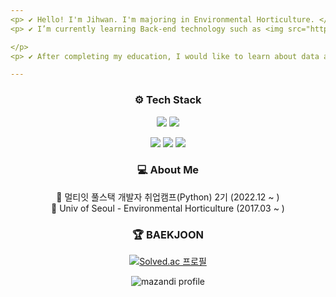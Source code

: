 ```yaml
---
<p> ✔ Hello! I'm Jihwan. I'm majoring in Environmental Horticulture. </p>
<p> ✔ I’m currently learning Back-end technology such as <img src="https://img.shields.io/badge/Django-092E20?style=flat&logo=Django&logoColor=white" style="border-radius:10%;"/>.

</p>
<p> ✔ After completing my education, I would like to learn about data analysis and machine learning. </p>

---
```

<div align="center">
 
<h3>⚙ Tech Stack </h3>
<p>
<img src="https://img.shields.io/badge/Python-3776AB?style=flat&logo=Python&logoColor=white" style="border-radius:10%;"/>
<img src="https://img.shields.io/badge/MySQL-4479A1?style=flat&logo=MySQL&logoColor=white" style="border-radius:10%;"/>
</p>
 
 <p>
 <img src="https://img.shields.io/badge/HTML-E34F26?style=flat&logo=HTML5&logoColor=white"/>
<img src="https://img.shields.io/badge/CSS-1572B6?style=flat&logo=CSS3&logoColor=white"/>
<img src="https://img.shields.io/badge/JavaScript-F7DF1E?style=flat&logo=javaScript&logoColor=white"/>
</p>
  
<h3>💻 About Me </h3>
<p> 
📌 멀티잇 풀스택 개발자 취업캠프(Python) 2기 (2022.12 ~ )<br/>
📌 Univ of Seoul - Environmental Horticulture (2017.03 ~ )<br/>
</p>
 
<h3>🏆 BAEKJOON </h3>

[![Solved.ac
프로필](http://mazassumnida.wtf/api/mini/generate_badge?boj=bat522)](https://solved.ac/bat522)

![mazandi profile](http://mazandi.herokuapp.com/api?handle=bat522&theme=warm)
  
 </div>

</p>

<!--
 [![Solved.ac Profile](http://mazassumnida.wtf/api/v2/generate_badge?boj=bat522)](https://solved.ac/bat522/)


[![ParkJiHwan22's GitHub stats](https://github-readme-stats.vercel.app/api?username=ParkJiHwan22)](https://github.com/ParkJiHwan22/github-readme-stats)
[![ParkJiHwan22's GitHub stats](https://github-readme-stats.vercel.app/api?username=ParkJiHwan22)](https://github.com/ParkJiHwan22/github-readme-stats)


[![Top Langs](https://github-readme-stats.vercel.app/api/top-langs/?username=ParkJiHwan22)](https://github.com/ParkJiHwan22/github-readme-stats)

[![Solved.ac프로필](http://mazassumnida.wtf/api/v2/generate_badge?boj=bat522)](https://solved.ac/{handle})

**ParkJiHwan22/ParkJiHwan22** is a ✨ _special_ ✨ repository because its `README.md` (this file) appears on your GitHub profile.

Here are some ideas to get you started:

- 🔭 I’m currently working on ...
- 🌱 I’m currently learning ...
- 👯 I’m looking to collaborate on ...
- 🤔 I’m looking for help with ...
- 💬 Ask me about ...
- 📫 How to reach me: ...
- 😄 Pronouns: ...
- ⚡ Fun fact: ...
-->
